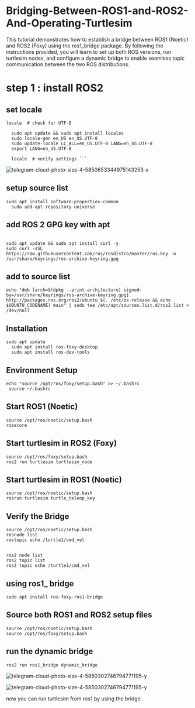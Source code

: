 # Bridging-Between-ROS1-and-ROS2-And-Operating-Turtlesim
This tutorial demonstrates how to establish a bridge between ROS1 (Noetic) and ROS2 (Foxy) using the ros1_bridge package. By following the instructions provided, you will learn to set up both ROS versions, run turtlesim nodes, and configure a dynamic bridge to enable seamless topic communication between the two ROS distributions.
# step 1 : install ROS2 
## set locale
```
locale  # check for UTF-8
  
  sudo apt update && sudo apt install locales
  sudo locale-gen en_US en_US.UTF-8
  sudo update-locale LC_ALL=en_US.UTF-8 LANG=en_US.UTF-8
  export LANG=en_US.UTF-8

  locale  # verify settings ```
```


![telegram-cloud-photo-size-4-5850653344975143253-x](https://github.com/user-attachments/assets/a87f46e4-a9b9-4111-ab35-ac3141030800)



## setup source list 


```
sudo apt install software-properties-common
  sudo add-apt-repository universe
``` 

## add ROS 2 GPG key with apt

```

sudo apt update && sudo apt install curl -y
sudo curl -sSL https://raw.githubusercontent.com/ros/rosdistro/master/ros.key -o /usr/share/keyrings/ros-archive-keyring.gpg
```
## add to source list 

```
echo "deb [arch=$(dpkg --print-architecture) signed-by=/usr/share/keyrings/ros-archive-keyring.gpg] http://packages.ros.org/ros2/ubuntu $(. /etc/os-release && echo $UBUNTU_CODENAME) main" | sudo tee /etc/apt/sources.list.d/ros2.list > /dev/null
```

## Installation
```
sudo apt update
  sudo apt install ros-foxy-desktop
  sudo apt install ros-dev-tools
```

## Environment Setup
```
echo "source /opt/ros/foxy/setup.bash" >> ~/.bashrc
 source ~/.bashrc
```
 ## Start ROS1 (Noetic)

 ```
source /opt/ros/noetic/setup.bash
rosecore
```

## Start turtlesim in ROS2 (Foxy)

```
source /opt/ros/foxy/setup.bash
ros2 run turtlesim turtlesim_node
```

## Start turtlesim in ROS1 (Noetic)

```
source /opt/ros/noetic/setup.bash
rosrun turtlesim turtle_teleop_key
```
## Verify the Bridge

```
source /opt/ros/noetic/setup.bash
rosnode list
rostopic echo /turtle1/cmd_vel


ros2 node list
ros2 topic list
ros2 topic echo /turtle1/cmd_vel
```
## using ros1_ bridge 

```
sudo apt install ros-foxy-ros1-bridge
```
## Source both ROS1 and ROS2 setup files

```
source /opt/ros/noetic/setup.bash
source /opt/ros/foxy/setup.bash
```

## run the dynamic bridge 
```
ros2 run ros1_bridge dynamic_bridge
```


![telegram-cloud-photo-size-4-5850302746794771195-y](https://github.com/user-attachments/assets/1dda429c-7b1a-4a64-81ab-222ac7cbdc63)

![telegram-cloud-photo-size-4-5850302746794771195-y](https://github.com/user-attachments/assets/e8a4cecc-65d3-4b56-a416-8f49f26327f7)


now you can run turtlesim from ros1 by using the bridge .
